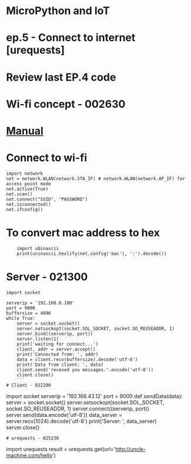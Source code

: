 # MicroPython and IoT
# ep.5 - Connect to internet [urequests]

# Review last EP.4 code
# Wi-fi concept - 002630
# [Manual](https://docs.micropython.org/en/latest/)
# Connect to wi-fi
```
import network
net = network.WLAN(network.STA_IF) # network.WLAN(network.AP_IF) for access point mode
net.active(True)
net.scan()
net.connect("SSID", "PASSWORD")
net.isconnected()
net.ifconfig()
```
# To convert mac address to hex
```
    import ubinascii
    print(uninascii.hexlify(net.config('mac'), ':').decode())
```
# Server - 021300
```
import socket

serverip = '192.168.0.100'
port = 9000
buffersize = 4096
while True:
    server = socket.socket()
    server.setsockopt(socket.SOL_SOCKET, socket.SO_REUSEADDR, 1)
    server.bind((serverip, port))
    server.listen(1)
    print('waiting for connect...')
    client, addr = server.accept()
    print('Connected from: ', addr)
    data = client.recv(buffersize).decode('utf-8')
    print('Data from client: ', data)
    client.send('receved you messages.'.encode('utf-8'))
    client.close()
    ```
# Client - 022200
```
import socket
serverip = '192.168.43.12'
port = 9000
def sendData(data):
    server = socket.socket()
    server.setsockopt(socket.SOL_SOCKET, socket.SO_REUSEADDR, 1)
    server.connect((serverip, port))
    server.send(data.encode('utf-8'))
    data_server = server.recv(1024).decode('utf-8')
    print('Server: ', data_server)
    server.close()
```
# urequests - 025230
```
import urequests
result = urequests.get(url='http://uncle-machine.com/hello')
```